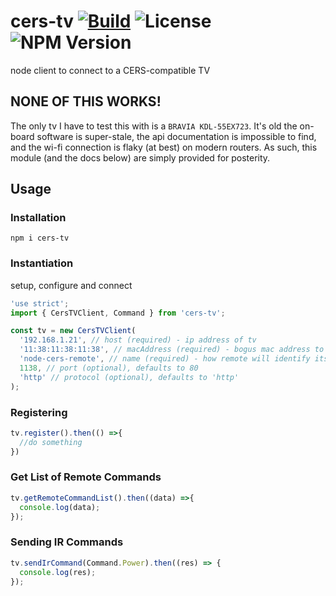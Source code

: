 cers-tv 
[![Build](https://github.com/yamanote1138/node-cers-tv/actions/workflows/build-and-test.yml/badge.svg?branch=main)](https://github.com/yamanote1138/node-cers-tv/actions/workflows/build-and-test.yml)
![License](https://img.shields.io/npm/l/cers-tv)
![NPM Version](https://img.shields.io/npm/v/cers-tv)
=============

node client to connect to a CERS-compatible TV


## NONE OF THIS WORKS!
The only tv I have to test this with is a `BRAVIA KDL-55EX723`. It's old the on-board software is super-stale, the api documentation is impossible to find, and the wi-fi connection is flaky (at best) on modern routers. As such, this module (and the docs below) are simply provided for posterity.

## Usage

### Installation
`npm i cers-tv`

### Instantiation
setup, configure and connect
```javascript
'use strict';
import { CersTVClient, Command } from 'cers-tv';

const tv = new CersTVClient(
  '192.168.1.21', // host (required) - ip address of tv
  '11:38:11:38:11:38', // macAddress (required) - bogus mac address to use in validation step / binding)
  'node-cers-remote', // name (required) - how remote will identify itself in TV ui
  1138, // port (optional), defaults to 80
  'http' // protocol (optional), defaults to 'http'
);
```

### Registering
```javascript
tv.register().then(() =>{
  //do something
})
```

### Get List of Remote Commands
```javascript
tv.getRemoteCommandList().then((data) =>{
  console.log(data);
});	
```

### Sending IR Commands
```javascript
tv.sendIrCommand(Command.Power).then((res) => {
  console.log(res);
});
```